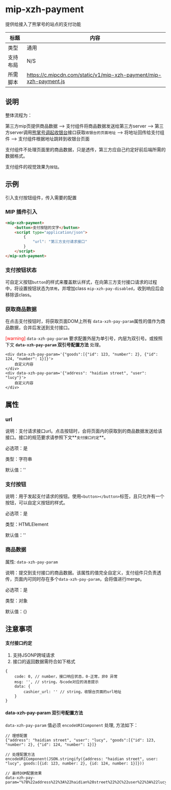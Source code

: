 # mip-xzh-payment

提供给接入了熊掌号的站点的支付功能

标题|内容
----|----
类型|通用
支持布局|N/S
所需脚本|https://c.mipcdn.com/static/v1/mip-xzh-payment/mip-xzh-payment.js

## 说明

整体流程为：

第三方mip页提供商品数据 --> 支付组件将商品数据发送给第三方server --> 第三方server调用[熊掌号调起收银台](http://xiongzhang.baidu.com/open/wiki/chapter7/section4.3.1.html?t=1520320862240)接口获取`收银台的页面地址` --> 将地址回传给支付组件 --> 支付组件根据地址跳转到收银台页面

支付组件不处理页面里的商品数据，只是透传，第三方应自己约定好前后端所需的数据格式。

支付组件的视觉效果为`按钮`。


## 示例

引入支付按钮组件，传入需要的配置

### MIP 插件引入
```html
<mip-xzh-payment>
    <button>支付按钮的文字</button>
    <script type="application/json">
        {
            "url": "第三方支付请求接口"
        }
    </script>
</mip-xzh-payment>
```

### 支付按钮状态

可自定义按钮`button`的样式来覆盖默认样式，在向第三方支付接口请求的过程中，将设置按钮状态为`禁用`，并增加class `mip-xzh-pay-disabled`，收到响应后会移除该class。


### 获取商品数据

在点击支付按钮时，将获取页面DOM上所有 `data-xzh-pay-param`属性的值作为商品数据，合并后发送到支付接口。


<font color="red">[warning]</font> `data-xzh-pay-param` 要求配置外层为单引号，内层为双引号。或按照下文 **`data-xzh-pay-param` 双引号配置方法** 处理。

```
<div data-xzh-pay-param='{"goods":[{"id": 123, "number": 2}, {"id": 124, "number": 1}]}'>
    自定义内容
</div>
<div data-xzh-pay-param='{"address": "haidian street", "user": "lucy"}'>
    自定义内容
</div>

```


## 属性

### url

说明：支付请求接口url。点击按钮时，会将页面内的获取到的商品数据发送给该接口。接口的规范要求请参照下文**`支付接口约定`**。

必选项：是

类型：字符串

默认值：''

### 支付按钮

说明：用于发起支付请求的按钮。使用`<button></button>`标签，且只允许有一个按钮，可以自定义按钮的样式。

必选项：是

类型：HTMLElement

默认值：''

### 商品数据

属性: `data-xzh-pay-param`

说明：提交到支付接口的商品数据。该属性的值完全自定义，支付组件只负责透传，页面内可同时存在多个`data-xzh-pay-param`，会将值进行merge。

必选项：是

类型：对象

默认值：{}

## 注意事项

#### 支付接口约定

1. 支持JSONP跨域请求
2. 接口的返回数据需符合如下格式

```
{
    code: 0, // number，接口响应状态，0-正常，非0 异常
    msg: '', // string，与code对应的消息提示
    data: {
        cashier_url: '' // string，收银台页面的url地址
    }
}
```

#### data-xzh-pay-param 双引号配置方法

`data-xzh-pay-param` 值必须 `encodeURIComponent` 处理, 方法如下：

```
// 理想配置
{"address": "haidian street", "user": "lucy", "goods":[{"id": 123, "number": 2}, {"id": 124, "number": 1}]}

// 处理配置方法
encodeURIComponent(JSON.stringify({address: "haidian street", user: "lucy", goods:[{id: 123, number: 2}, {id: 124, number: 1}]}))

// 最终DOM配置效果
data-xzh-pay-param="%7B%22address%22%3A%22haidian%20street%22%2C%22user%22%3A%22lucy%22%2C%22goods%22%3A%5B%7B%22id%22%3A123%2C%22number%22%3A2%7D%2C%7B%22id%22%3A124%2C%22number%22%3A1%7D%5D%7D"
```

